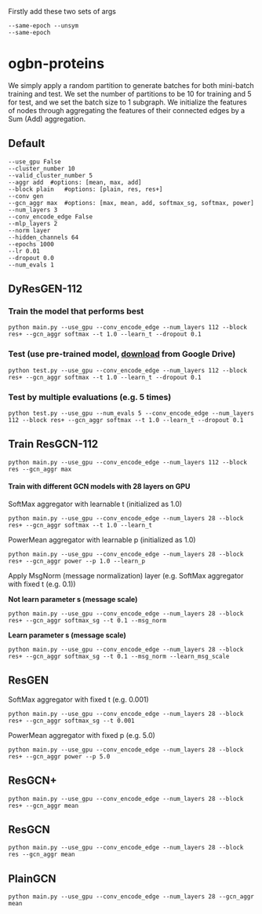 Firstly add these two sets of args

    --same-epoch --unsym
    --same-epoch

# ogbn-proteins

We simply apply a random partition to generate batches for both mini-batch training and test. We set the number of partitions to be 10 for training and 5 for test, and we set the batch size to 1 subgraph.  We initialize the features of nodes through aggregating the features of their connected edges by a Sum (Add) aggregation.
## Default 
	--use_gpu False 
    --cluster_number 10 
    --valid_cluster_number 5 
    --aggr add 	#options: [mean, max, add]
    --block plain 	#options: [plain, res, res+]
    --conv gen
    --gcn_aggr max 	#options: [max, mean, add, softmax_sg, softmax, power]
    --num_layers 3
    --conv_encode_edge False
	--mlp_layers 2
    --norm layer
    --hidden_channels 64
    --epochs 1000
    --lr 0.01
    --dropout 0.0
    --num_evals 1

## DyResGEN-112

### Train the model that performs best
	python main.py --use_gpu --conv_encode_edge --num_layers 112 --block res+ --gcn_aggr softmax --t 1.0 --learn_t --dropout 0.1 
### Test (use pre-trained model, [download](https://drive.google.com/file/d/1LjsgXZo02WgzpIJe-SQHrbrwEuQl8VQk/view?usp=sharing) from Google Drive)
	python test.py --use_gpu --conv_encode_edge --num_layers 112 --block res+ --gcn_aggr softmax --t 1.0 --learn_t --dropout 0.1
### Test by multiple evaluations (e.g. 5 times)

    python test.py --use_gpu --num_evals 5 --conv_encode_edge --num_layers 112 --block res+ --gcn_aggr softmax --t 1.0 --learn_t --dropout 0.1 
    
## Train ResGCN-112
	python main.py --use_gpu --conv_encode_edge --num_layers 112 --block res --gcn_aggr max

#### Train with different GCN models with 28 layers on GPU 

SoftMax aggregator with learnable t (initialized as 1.0)

    python main.py --use_gpu --conv_encode_edge --num_layers 28 --block res+ --gcn_aggr softmax --t 1.0 --learn_t

PowerMean aggregator with learnable p (initialized as 1.0)

    python main.py --use_gpu --conv_encode_edge --num_layers 28 --block res+ --gcn_aggr power --p 1.0 --learn_p

Apply MsgNorm (message normalization) layer (e.g. SoftMax aggregator with fixed t (e.g. 0.1))

**Not learn parameter s (message scale)**

    python main.py --use_gpu --conv_encode_edge --num_layers 28 --block res+ --gcn_aggr softmax_sg --t 0.1 --msg_norm
**Learn parameter s (message scale)**

    python main.py --use_gpu --conv_encode_edge --num_layers 28 --block res+ --gcn_aggr softmax_sg --t 0.1 --msg_norm --learn_msg_scale
    
## ResGEN
SoftMax aggregator with fixed t (e.g. 0.001)

    python main.py --use_gpu --conv_encode_edge --num_layers 28 --block res+ --gcn_aggr softmax_sg --t 0.001
    
PowerMean aggregator with fixed p (e.g. 5.0)
  
    python main.py --use_gpu --conv_encode_edge --num_layers 28 --block res+ --gcn_aggr power --p 5.0
## ResGCN+
	python main.py --use_gpu --conv_encode_edge --num_layers 28 --block res+ --gcn_aggr mean
## ResGCN 
	python main.py --use_gpu --conv_encode_edge --num_layers 28 --block res --gcn_aggr mean
## PlainGCN 
	python main.py --use_gpu --conv_encode_edge --num_layers 28 --gcn_aggr mean



    
